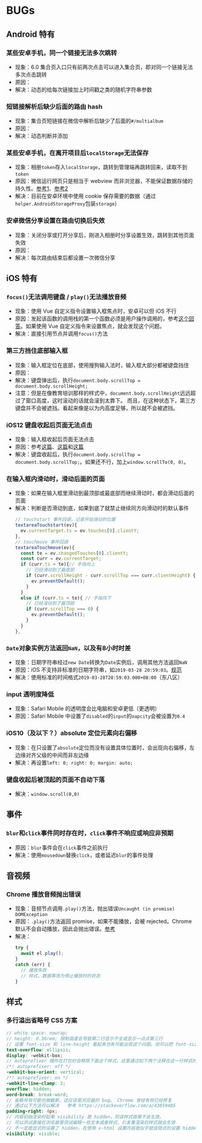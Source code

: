 # BUGs


## Android 特有
### 某些安卓手机，同一个链接无法多次跳转
* 现象：6.0 集合页入口只有前两次点击可以进入集合页，即对同一个链接无法多次点击跳转
* 原因：
* 解决：动态的给每次链接加上时间戳之类的随机字符串参数

### 短链接解析后缺少后面的路由 hash
* 现象：集合页短链接在微信中解析后缺少了后面的`#/multialbum`
* 原因：
* 解决：动态判断并添加

### 某些安卓手机，在离开项目后`localStorage`无法保存
* 现象：相册`token`存入`localStorage`，跳转到管理端再跳转回来，读取不到`token`
* 原因：微信运行网页只是相当于 webview 而非浏览器，不能保证数据存储的持久性。[参考1](https://www.cnblogs.com/flyfly/p/4739565.html)、[参考2](https://www.cnblogs.com/hjj2ldq/p/8639490.html)
* 解决：目前在安卓环境中使用 cookie 保存需要的数据（通过`helper.AndroidStorageProxy`包装`storage`）

### 安卓微信分享设置在路由切换后失效
* 现象：关闭分享或打开分享后，刚进入相册时分享设置生效，跳转到其他页面失效
* 原因：
* 解决：每次路由结束后都设置一次微信分享


## iOS 特有
### `focus()`无法调用键盘 / `play()`无法播放音频
* 现象：使用 Vue 自定义指令设置输入框焦点时，安卓可以但 iOS 不行
* 原因：发起该函数的调用栈的第一个函数必须是用户操作调用的，参考[这个回答](https://stackoverflow.com/a/7332160)。如果使用 Vue 自定义指令来设置焦点，就会发现这个问题。
* 解决：直接引用节点并调用`focus()`方法

### 第三方挡住底部输入框
* 现象：输入框定位在底部，使用搜狗输入法时，输入框大部分都被键盘挡住
* 原因：
* 解决：键盘弹出后，执行`document.body.scrollTop = document.body.scrollHeight;`
* 注意：但是在像教育培训那样的样式中，`document.body.scrollHeight`远远超过了窗口高度，这时滚动的话就会滚到太靠下。 而且，在这种状态下，第三方键盘并不会被遮挡。看起来像是以为内高度足够，所以就不会被遮挡。

### iOS12 键盘收起后页面无法点击
* 现象：输入框收起后页面无法点击
* 原因：参考[这篇](https://juejin.im/post/5c07442f51882528c4469769)、[这篇](https://blog.csdn.net/u013558749/article/details/100991786)和[这篇](https://developers.weixin.qq.com/community/develop/doc/00040a43cd4290dedbc7e7f1851400?_at=1559089628289)
* 解决：键盘收起后，执行`document.body.scrollTop = document.body.scrollTop;`。如果还不行，加上`window.scrollTo(0, 0)`。

### 在输入框内滑动时，滑动后面的页面
* 现象：如果在输入框里滑动到最顶部或最底部而继续滑动时，都会滑动后面的页面
* 解决：判断是否滑动到底，如果到底了就禁止继续同方向滑动时的默认事件
  ```js
  // touchstart 事件回调，记录开始滑动的位置
  textareaTouchstart(ev){
    ev.currentTarget.ts = ev.touches[0].clientY;
  },
  // touchmove 事件回调
  textareaTouchmove(ev){
    const te = ev.changedTouches[0].clientY;
    const curr = ev.currentTarget;
    if (curr.ts > te){// 手指向上
      // 已经滑动到了最底部
      if (curr.scrollHeight - curr.scrollTop === curr.clientHeight) {
        ev.preventDefault();
      }
    }
    else if (curr.ts < te){ // 手指向下
      // 已经滚动到了最顶部
      if (curr.scrollTop === 0) {
        ev.preventDefault();
      }
    }
  },
  ```

### `Date`对象实例方法返回`NaN`，以及有8小时时差
* 现象：日期字符串经过`new Date`转换为`Date`实例后，调用其他方法返回`NaN`
* 原因：iOS 不支持非标准的日期字符串，如`2019-03-28 20:59:03`。[规范](https://ecma-international.org/ecma-262/5.1/#sec-15.9.1.15)
* 解决：使用标准的时间格式`2019-03-28T20:59:03.000+08:00`（东八区）

### input 透明度降低
* 现象：Safari Mobile 的透明度会比电脑和安卓更低（更透明）
* 原因：Safari Mobile 中设置了`disabled`的`input`的`oapcity`会被设置为`0.4`

### iOS10（及以下？）absolute 定位元素向右偏移
* 现象：在只设置了`absolute`定位而没有设置具体位置时，会出现向右偏移，左边缘对齐父级的中间而非左边缘
* 解决：再设置`left: 0; right: 0; margin: auto;`

### 键盘收起后被顶起的页面不自动下落
* 解决：`window.scroll(0,0)`


## 事件
### `blur`和`click`事件同时存在时，`click`事件不响应或响应非预期
* 原因：`blur`事件会在`click`事件之前执行
* 解决：使用`mousedown`替换`click`，或者延迟`blur`的事件处理


## 音视频
### Chrome 播放音频抛出错误
* 现象：音频节点调用`.play()`方法，抛出错误`Uncaught (in promise) DOMException`
* 原因：`.play()`方法返回 promise，如果不能播放，会被 rejected。Chrome 默认不会自动播放，因此会抛出错误。[参考](https://developer.mozilla.org/en-US/docs/Web/API/HTMLMediaElement/play)
* 解决：
  ```js
  try {
    await el.play();
  }
  catch (err) {
    // 播放失败
    // 样式、数据等改为停止播放时的状态
  }
  ```

## 样式
### 多行溢出省略号 CSS 方案
```scss
// white-space: nowrap;
// height: 0.36rem; 限制高度会导致第二行显示不全或显示一点点第三行
// 设置 font-size 和 line-height 看起来也有可能出现这个问题。但可以把 font-size 设置在父级
text-overflow: ellipsis;
display: -webkit-box;
// autoprefixer 插件在打包时会移除下面这个样式，这里通过如下两个注释在这一行样式的位置关闭该插件
/*! autoprefixer: off */
-webkit-box-orient: vertical;
/*! autoprefixer: on */
-webkit-line-clamp: 3;
overflow: hidden;
word-break: break-word;
// 省略号有可能也被截断，这应该是浏览器的 bug。 Chrome 曾经有但已经修复
// 通过以下方法可以解决   参考 https://stackoverflow.com/a/43859485
padding-right: 4px;
// 内容初始渲染时如果 visibility 是 hidden，则该样式效果不会生效。
// 可以测试直接在浏览器里测试编辑一些文本或者样式，引发重渲染后样式就会生效
// 不一定是显式的设置了 hidden，在使用 v-html 设置内容是似乎就会隐式的设置 hidden
visibility: visible;
```